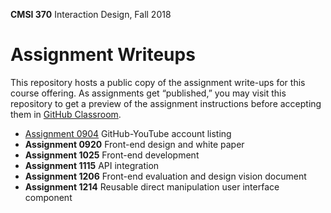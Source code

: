 **CMSI 370** Interaction Design, Fall 2018

# Assignment Writeups
This repository hosts a public copy of the assignment write-ups for this course offering. As assignments get “published,” you may visit this repository to get a preview of the assignment instructions before accepting them in [GitHub Classroom](https://classroom.github.com).

- [Assignment 0904](http://dondi.lmu.build/fall2018/cmsi370/cmsi370-fall2018-hw0904.pdf) GitHub-YouTube account listing
- **Assignment 0920** Front-end design and white paper
- **Assignment 1025** Front-end development
- **Assignment 1115** API integration
- **Assignment 1206** Front-end evaluation and design vision document
- **Assignment 1214** Reusable direct manipulation user interface component
